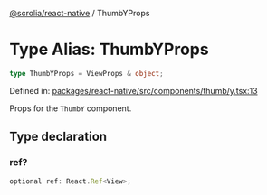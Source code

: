 [@scrolia/react-native](../README.md) / ThumbYProps

# Type Alias: ThumbYProps

```ts
type ThumbYProps = ViewProps & object;
```

Defined in: [packages/react-native/src/components/thumb/y.tsx:13](https://github.com/scrolia/react-native/blob/2fc909e1022f7a957358c4438ab5ad6544482ad5/packages/react-native/src/components/thumb/y.tsx#L13)

Props for the `ThumbY` component.

## Type declaration

### ref?

```ts
optional ref: React.Ref<View>;
```
